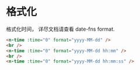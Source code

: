 # 格式化

格式化时间， 详尽文档请查看 <n-a href="https://date-fns.org/v2.6.0/docs/format" target="_blank">date-fns format</n-a>.

```html
<n-time :time="0" format="yyyy-MM-dd" />
<br />
<n-time :time="0" format="yyyy-MM-dd hh:mm" />
<br />
<n-time :time="0" format="yyyy-MM-dd hh:mm:ss" />
```
